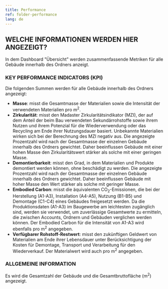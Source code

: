```yaml
---
title: Performance
ref: folder-performance
lang: de
---
```


## WELCHE INFORMATIONEN WERDEN HIER ANGEZEIGT?
In dem Dashboard "Übersicht" werden zusammenfassende Metriken für alle Gebäude innerhalb des Ordners anzeigt.

### KEY PERFORMANCE INDICATORS (KPI)
Die folgenden Summen werden für alle Gebäude innerhalb des Ordners angezeigt:

- **Masse**: misst die Gesamtmasse der Materialien sowie die Intensität der verwendeten Materialien pro m<sup>2</sup>.
- **Zirkularität**: misst den Madaster Zirkularitätsindikator (MZI), der auf dem Anteil der beim Bau verwendeten Sekundärrohstoffe sowie ihrem Nutzen und ihrem Potenzial für die Wiederverwendung oder das Recycling am Ende ihrer Nutzungsdauer basiert. Unbekannte Materialien wirken sich bei der Berechnung des MZI negativ aus. Die angezeigte Prozentzahl wird nach der Gesamtmasse der einzelnen Gebäude innerhalb des Ordners gewichtet. Daher beeinflussen Gebäude mit einer hohen Masse den Zirkularitätswert stärker als solche mit einer geringen Masse. 
- **Demontierbarkeit**: misst den Grad, in dem Materialien und Produkte demontiert werden können, ohne beschädigt zu werden. Die angezeigte Prozentzahl wird nach der Gesamtmasse der einzelnen Gebäude innerhalb des Ordners gewichtet. Daher beeinflussen Gebäude mit hoher Masse den Wert stärker als solche mit geringer Masse.
- **Embodied Carbon**: misst die äquivalenten CO<sub>2</sub>-Emissionen, die bei der Herstellung (A1-A3), Installation (A4-A5), Nutzung (B1-B5) und Demontage (C1-C4) eines Gebäudes freigesetzt werden. Da die Produktionsdaten (A1-A3) im Baugewerbe am leichtesten zugänglich sind, werden sie verwendet, um zuverlässige Gesamtwerte zu ermitteln, die zwischen Accounts, Ordnern und Gebäuden verglichen werden können. Der Embodied Carbon für die Intensität von A1-A3 wird ebenfalls pro m<sup>2</sup> angegeben.
- **Verfügbarer Rohstoff-Restwert**: misst den zukünftigen Geldwert von Materialien am Ende ihrer Lebensdauer unter Berücksichtigung der Kosten für Demontage, Transport und Verarbeitung für den Wiederverkauf. Der Materialwert wird auch pro m<sup>2</sup> angegeben.

### ALLGEMEINE INFORMATION
Es wird die Gesamtzahl der Gebäude und die Gesamtbruttofläche (m<sup>2</sup>) angezeigt.
